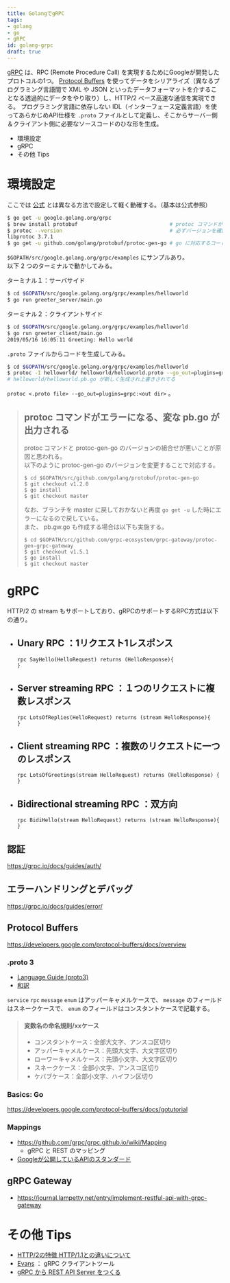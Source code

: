 ```yaml
---
title: GolangでgRPC
tags:
- golang
- go
- gRPC
id: golang-grpc
draft: true
---
```


[gRPC](https://grpc.io/) は、RPC (Remote Procedure Call) を実現するためにGoogleが開発したプロトコルの1つ。
[Protocol Buffers](https://developers.google.com/protocol-buffers/) を使ってデータをシリアライズ（異なるプログラミング言語間で XML や JSON といったデータフォーマットを介することなる透過的にデータをやり取り）し、HTTP/2 ベース高速な通信を実現できる。
プログラミング言語に依存しない IDL（インターフェース定義言語）を使ってあらかじめAPI仕様を `.proto` ファイルとして定義し、そこからサーバー側＆クライアント側に必要なソースコードのひな形を生成。

- 環境設定
- gRPC
- その他 Tips

<!-- more -->

# 環境設定

ここでは [公式](https://grpc.io/docs/quickstart/go/) とは異なる方法で設定して軽く動確する。（基本は公式参照）

``` bash
$ go get -u google.golang.org/grpc
$ brew install protobuf                              # protoc コマンドが入る（ここが公式とは異なる）
$ protoc --version                                   # 必ずバージョンを確認する
libprotoc 3.7.1
$ go get -u github.com/golang/protobuf/protoc-gen-go # go に対応するコードを出力するためのプラグイン
```

`$GOPATH/src/google.golang.org/grpc/examples` にサンプルあり。  
以下 2 つのターミナルで動かしてみる。

ターミナル１：サーバサイド
``` bash
$ cd $GOPATH/src/google.golang.org/grpc/examples/helloworld
$ go run greeter_server/main.go
```

ターミナル２：クライアントサイド
``` bash
$ cd $GOPATH/src/google.golang.org/grpc/examples/helloworld
$ go run greeter_client/main.go
2019/05/16 16:05:11 Greeting: Hello world
```

`.proto` ファイルからコードを生成してみる。

``` bash
$ cd $GOPATH/src/google.golang.org/grpc/examples/helloworld
$ protoc -I helloworld/ helloworld/helloworld.proto --go_out=plugins=grpc:helloworld
# helloworld/helloworld.pb.go が新しく生成され上書きされてる
```

`protoc <.proto file> --go_out=plugins=grpc:<out dir>` 。

>## protoc コマンドがエラーになる、変な pb.go が出力される
>protoc コマンドと protoc-gen-go のバージョンの組合せが悪いことが原因と思われる。  
>以下のように protoc-gen-go のバージョンを変更することで対応する。  
>```
>$ cd $GOPATH/src/github.com/golang/protobuf/protoc-gen-go
>$ git checkout v1.2.0
>$ go install
>$ git checkout master
>```
>なお、ブランチを master に戻しておかないと再度 `go get -u` した時にエラーになるので戻している。  
>また、 pb.gw.go も作成する場合は以下も実施する。
>```
>$ cd $GOPATH/src/github.com/grpc-ecosystem/grpc-gateway/protoc-gen-grpc-gateway
>$ git checkout v1.5.1
>$ go install
>$ git checkout master
>```

# gRPC

HTTP/2 の stream もサポートしており、gRPCのサポートするRPC方式は以下の通り。

- Unary RPC ：1リクエスト1レスポンス
    - 
    ```
    rpc SayHello(HelloRequest) returns (HelloResponse){
    }
    ```
- Server streaming RPC ：１つのリクエストに複数レスポンス
    - 
    ```
    rpc LotsOfReplies(HelloRequest) returns (stream HelloResponse){
    }
    ```
- Client streaming RPC ：複数のリクエストに一つのレスポンス
    - 
    ```
    rpc LotsOfGreetings(stream HelloRequest) returns (HelloResponse) {
    }
    ```
- Bidirectional streaming RPC ：双方向
    - 
    ```
    rpc BidiHello(stream HelloRequest) returns (stream HelloResponse){
    }
    ```

## 認証

https://grpc.io/docs/guides/auth/

## エラーハンドリングとデバッグ

https://grpc.io/docs/guides/error/

## Protocol Buffers

https://developers.google.com/protocol-buffers/docs/overview

### .proto 3

- [Language Guide (proto3)](https://developers.google.com/protocol-buffers/docs/proto3)
- [和訳](https://qiita.com/CyLomw/items/9aa4551bd6bb9c0818b6)

`service` `rpc` `message` `enum` はアッパーキャメルケースで、 `message` のフィールドはスネークケースで、 `enum` のフィールドはコンスタントケースで記載する。

> #### 変数名の命名規則/xxケース
> - コンスタントケース：全部大文字、アンスコ区切り
> - アッパーキャメルケース：先頭大文字、大文字区切り
> - ローワーキャメルケース：先頭小文字、大文字区切り
> - スネークケース：全部小文字、アンスコ区切り
> - ケバブケース：全部小文字、ハイフン区切り

### Basics: Go

https://developers.google.com/protocol-buffers/docs/gotutorial

### Mappings

- https://github.com/grpc/grpc.github.io/wiki/Mapping
    - gRPC と REST のマッピング
- [Googleが公開しているAPIのスタンダード](https://cloud.google.com/apis/design/standard_methods)

## gRPC Gateway

- https://journal.lampetty.net/entry/implement-restful-api-with-grpc-gateway

# その他 Tips

- [HTTP/2の特徴 HTTP/1.1との違いについて](https://blog.redbox.ne.jp/http2-cdn.html)
- [Evans](https://github.com/ktr0731/evans) ： gRPC クライアントツール
- [gRPC から REST API Server をつくる](https://fisproject.jp/2018/09/translates-grpc-into-rest-json-api-with-go/)